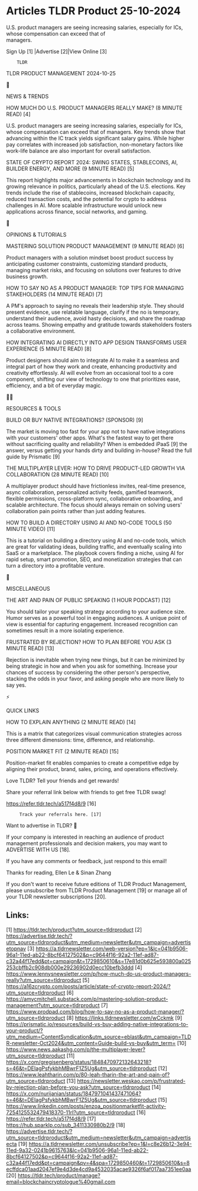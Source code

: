 # Articles TLDR Product 25-10-2024

U.S. product managers are seeing increasing salaries, especially for
ICs, whose compensation can exceed that of
managers. ‌ ‌ ‌ ‌ ‌ ‌ ‌ ‌ ‌ ‌ ‌ ‌ ‌ ‌ ‌ ‌ ‌ ‌ ‌ ‌ ‌ ‌ ‌ ‌ ‌ ‌  ‌ ‌ ‌ ‌ ‌ ‌ ‌ ‌ ‌ ‌ ‌ ‌ ‌ ‌ ‌ ‌ ‌ ‌ ‌ ‌ ‌ ‌ ‌ ‌ ‌ ‌ 


 Sign Up [1] |Advertise [2]|View Online [3] 

		TLDR 

TLDR PRODUCT MANAGEMENT 2024-10-25

📱 

NEWS & TRENDS

 HOW MUCH DO U.S. PRODUCT MANAGERS REALLY MAKE? (8 MINUTE READ) [4] 

 U.S. product managers are seeing increasing salaries, especially for
ICs, whose compensation can exceed that of managers. Key trends show
that advancing within the IC track yields significant salary gains.
While higher pay correlates with increased job satisfaction,
non-monetary factors like work-life balance are also important for
overall satisfaction. 

 STATE OF CRYPTO REPORT 2024: SWING STATES, STABLECOINS, AI, BUILDER
ENERGY, AND MORE (9 MINUTE READ) [5] 

 This report highlights major advancements in blockchain technology
and its growing relevance in politics, particularly ahead of the U.S.
elections. Key trends include the rise of stablecoins, increased
blockchain capacity, reduced transaction costs, and the potential for
crypto to address challenges in AI. More scalable infrastructure would
unlock new applications across finance, social networks, and gaming. 

🚀 

OPINIONS & TUTORIALS

 MASTERING SOLUTION PRODUCT MANAGEMENT (9 MINUTE READ) [6] 

 Product managers with a solution mindset boost product success by
anticipating customer constraints, customizing standard products,
managing market risks, and focusing on solutions over features to
drive business growth. 

 HOW TO SAY NO AS A PRODUCT MANAGER: TOP TIPS FOR MANAGING
STAKEHOLDERS (14 MINUTE READ) [7] 

 A PM's approach to saying no reveals their leadership style. They
should present evidence, use relatable language, clarify if the no is
temporary, understand their audience, avoid hasty decisions, and share
the roadmap across teams. Showing empathy and gratitude towards
stakeholders fosters a collaborative environment. 

 HOW INTEGRATING AI DIRECTLY INTO APP DESIGN TRANSFORMS USER
EXPERIENCE (5 MINUTE READ) [8] 

 Product designers should aim to integrate AI to make it a seamless
and integral part of how they work and create, enhancing productivity
and creativity effortlessly. AI will evolve from an occasional tool to
a core component, shifting our view of technology to one that
prioritizes ease, efficiency, and a bit of everyday magic. 

🧑‍💻 

RESOURCES & TOOLS

 BUILD OR BUY NATIVE INTEGRATIONS? (SPONSOR) [9] 

 The market is moving too fast for your app not to have native
integrations with your customers' other apps. What's the fastest way
to get there without sacrificing quality and reliability? When is
embedded iPaaS [9] the answer, versus getting your hands dirty and
building in-house? Read the full guide by Prismatic [9] 

 THE MULTIPLAYER LEVER: HOW TO DRIVE PRODUCT-LED GROWTH VIA
COLLABORATION (28 MINUTE READ) [10] 

 A multiplayer product should have frictionless invites, real-time
presence, async collaboration, personalized activity feeds, gamified
teamwork, flexible permissions, cross-platform sync, collaborative
onboarding, and scalable architecture. The focus should always remain
on solving users' collaboration pain points rather than just adding
features. 

 HOW TO BUILD A DIRECTORY USING AI AND NO-CODE TOOLS (50 MINUTE VIDEO)
[11] 

 This is a tutorial on building a directory using AI and no-code
tools, which are great for validating ideas, building traffic, and
eventually scaling into SaaS or a marketplace. The playbook covers
finding a niche, using AI for rapid setup, smart promotion, SEO, and
monetization strategies that can turn a directory into a profitable
venture. 

🎁 

MISCELLANEOUS

 THE ART AND PAIN OF PUBLIC SPEAKING (1 HOUR PODCAST) [12] 

 You should tailor your speaking strategy according to your audience
size. Humor serves as a powerful tool in engaging audiences. A unique
point of view is essential for capturing engagement. Increased
recognition can sometimes result in a more isolating experience. 

 FRUSTRATED BY REJECTION? HOW TO PLAN BEFORE YOU ASK (3 MINUTE READ)
[13] 

 Rejection is inevitable when trying new things, but it can be
minimized by being strategic in how and when you ask for something.
Increase your chances of success by considering the other person's
perspective, stacking the odds in your favor, and asking people who
are more likely to say yes. 

⚡ 

QUICK LINKS

 HOW TO EXPLAIN ANYTHING (2 MINUTE READ) [14] 

 This is a matrix that categorizes visual communication strategies
across three different dimensions: time, difference, and relationship.


 POSITION MARKET FIT (2 MINUTE READ) [15] 

 Position-market fit enables companies to create a competitive edge by
aligning their product, brand, sales, pricing, and operations
effectively. 

Love TLDR? Tell your friends and get rewards!

 Share your referral link below with friends to get free TLDR swag! 

 https://refer.tldr.tech/a517f4d8/9 [16] 

		 Track your referrals here. [17] 

Want to advertise in TLDR? 📰

 If your company is interested in reaching an audience of product
management professionals and decision makers, you may want to
ADVERTISE WITH US [18]. 

 If you have any comments or feedback, just respond to this email! 

Thanks for reading, 
Ellen Le & Sinan Zhang 

If you don't want to receive future editions of TLDR Product
Management, please unsubscribe from TLDR Product Management [19] or
manage all of your TLDR newsletter subscriptions [20]. 

 

Links:
------
[1] https://tldr.tech/product?utm_source=tldrproduct
[2] https://advertise.tldr.tech/?utm_source=tldrproduct&utm_medium=newsletter&utm_campaign=advertisetopnav
[3] https://a.tldrnewsletter.com/web-version?ep=1&lc=041b9506-96a1-11ed-ab22-8bcf64127502&p=c9644f16-92a2-11ef-ad87-c32a44f17edd&pt=campaign&t=1729850610&s=17e81d0b625e593800a025253cbffb2c908db000e29236902d0ecc10befb3ddd
[4] https://www.lennysnewsletter.com/p/how-much-do-us-product-managers-really?utm_source=tldrproduct
[5] https://a16zcrypto.com/posts/article/state-of-crypto-report-2024/?utm_source=tldrproduct
[6] https://amycmitchell.substack.com/p/mastering-solution-product-management?utm_source=tldrproduct
[7] https://www.prodpad.com/blog/how-to-say-no-as-a-product-manager/?utm_source=tldrproduct
[8] https://links.tldrnewsletter.com/wCckmk
[9] https://prismatic.io/resources/build-vs-buy-adding-native-integrations-to-your-product/?utm_medium=ContentSyndication&utm_source=eblast&utm_campaign=TLDR-newsletter-Oct2024&utm_content=Guide-build-vs-buy&utm_term=
[10] https://www.news.aakashg.com/p/the-multiplayer-lever?utm_source=tldrproduct
[11] https://x.com/gregisenberg/status/1848470972132643218?s=46&t=DEIagPsfykbhMBwrF1Z5Ug&utm_source=tldrproduct
[12] https://www.leahtharin.com/p/80-leah-tharin-the-art-and-pain-of?utm_source=tldrproduct
[13] https://newsletter.weskao.com/p/frustrated-by-rejection-plan-before-you-ask?utm_source=tldrproduct
[14] https://x.com/nurijanian/status/1847971041437471064?s=46&t=DEIagPsfykbhMBwrF1Z5Ug&utm_source=tldrproduct
[15] https://www.linkedin.com/posts/enzoa_positionmarketfit-activity-7254125532479418370-11rI?utm_source=tldrproduct
[16] https://refer.tldr.tech/a517f4d8/9
[17] https://hub.sparklp.co/sub_3411330980b2/9
[18] https://advertise.tldr.tech/?utm_source=tldrproduct&utm_medium=newsletter&utm_campaign=advertisecta
[19] https://a.tldrnewsletter.com/unsubscribe?ep=1&l=c8e26b12-3e94-11ed-9a32-0241b9615763&lc=041b9506-96a1-11ed-ab22-8bcf64127502&p=c9644f16-92a2-11ef-ad87-c32a44f17edd&pt=campaign&pv=4&spa=1729850460&t=1729850610&s=8ecffdca01aad2047ef9e4d3de4cd9a4532035acae9326f6af017aa7351ee0aa
[20] https://tldr.tech/product/manage?email=blockchaincryptologue%40gmail.com